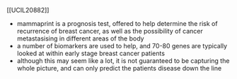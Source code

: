 [[UCIL20882]]

- mammaprint is a prognosis test, offered to help determine the risk of recurrence of breast cancer, as well as the possibility of cancer metastasising in different areas of the body
- a number of biomarkers are used to help, and 70-80 genes are typically looked at within early stage breast cancer patients
- although this may seem like a lot, it is not guaranteed to be capturing the whole picture, and can only predict the patients disease down the line